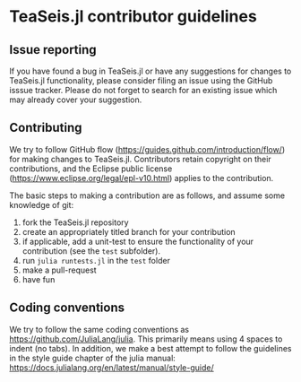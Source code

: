 # TeaSeis.jl contributor guidelines

## Issue reporting
If you have found a bug in TeaSeis.jl or have any suggestions for changes to
TeaSeis.jl functionality, please consider filing an issue using the GitHub
isssue tracker.  Please do not forget to search for an existing issue
which may already cover your suggestion.

## Contributing
We try to follow GitHub flow (https://guides.github.com/introduction/flow/) for
making changes to TeaSeis.jl.  Contributors retain copyright on their
contributions, and the Eclipse public license
(https://www.eclipse.org/legal/epl-v10.html) applies to the contribution.

The basic steps to making a contribution are as follows, and assume some knowledge of
git:
  1. fork the TeaSeis.jl repository
  2. create an appropriately titled branch for your contribution
  3. if applicable, add a unit-test to ensure the functionality of your contribution
  (see the `test` subfolder).
  4. run `julia runtests.jl` in the `test` folder
  5. make a pull-request
  6. have fun

## Coding conventions
We try to follow the same coding conventions as https://github.com/JuliaLang/julia.
This primarily means using 4 spaces to indent (no tabs).  In addition, we make a
best attempt to follow the guidelines in the style guide chapter of the julia
manual: https://docs.julialang.org/en/latest/manual/style-guide/
